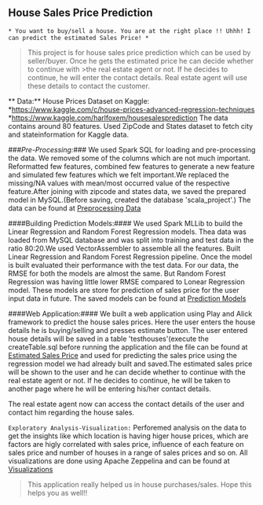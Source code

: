 ## **House Sales Price Prediction** ##

`* You want to buy/sell a house. You are at the right place !! Uhhh! I can predict the estimated Sales Price! *`

> This project is for house sales price prediction which can be used by seller/buyer. Once he gets the estimated price he can decide whether to continue with >the real estate agent or not. If he decides to continue, he will enter the contact details. Real estate agent will use these details to contact the customer.

** Data:**
House Prices Dataset on Kaggle:
*https://www.kaggle.com/c/house-prices-advanced-regression-techniques
*https://www.kaggle.com/harlfoxem/housesalesprediction
The data contains around 80 features. Used ZipCode and States dataset to fetch city and stateinformation for Kaggle data.

###*Pre-Processing:*###
We used Spark SQL for loading and pre-processing the data. We removed some of the columns which are not much important. Reformatted few features, combined few features to generate a new feature and simulated few features which we felt important.We replaced the missing/NA values with mean/most occurred value of the respective feature.After joining with zipcode and states data, we saved the prepared model in MySQL.(Before saving, created the database 'scala_project'.)
The data can be found at [Preprocessing Data]()


####Building Prediction Models:####
We used Spark MLLib to build the Linear Regression and Random Forest Regression models. Thea data was loaded from MySQL database and was split into training and test data in the ratio 80:20.We used VectorAssembler to assemble all the features. Built Linear Regression and Random Forest Regression pipeline. Once the model is built evaluated their performance with the test data. For our data, the RMSE for both the models are almost the same. But Random Forest Regression was having little lower RMSE compared to Lonear Regression model. These models are store for prediction of sales price for the user input data in future. The saved models can be found at [Prediction Models]()

####Web Application:####
We built a web application using Play and Alick framework to predict the house sales prices. Here the user enters the house details he is buying/selling and presses estimate button. The user entered house details will be saved in a table 'testhouses'(execute the createTable.sql before running the application and the file can be found at [Estimated Sales Price]() and used for predicting the sales price using the regression model we had already built and saved.The estimated sales price will be shown to the user and he can decide whether to continue with the real estate agent or not. If he decides to continue, he will be taken to another page where he will be entering his/her contact details. 

The real estate agent now can access the contact details of the user and contact him regarding the house sales.

`Exploratory Analysis-Visualization:`
Perforemed analysis on the data to get the insights like which location is having higer house prices, which are factors are higly correlated with sales price, influence of each feature on sales price and number of houses in a range of sales prices and so on. All visualizations are done using Apache Zeppelina and can be found at [Visualizations]()


>This application really helped us in house purchases/sales. Hope this helps you as well!!
